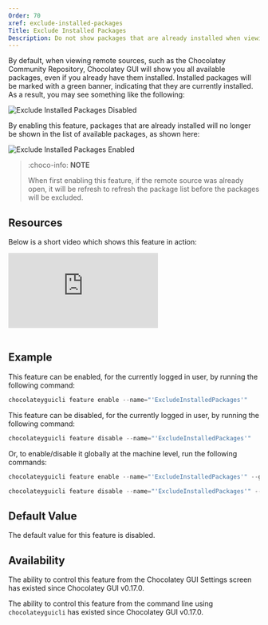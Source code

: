 ```yaml
---
Order: 70
xref: exclude-installed-packages
Title: Exclude Installed Packages
Description: Do not show packages that are already installed when viewing sources
---
```


By default, when viewing remote sources, such as the Chocolatey Community Repository, Chocolatey GUI will show you all
available packages, even if you already have them installed.  Installed packages will be marked with a green banner,
indicating that they are currently installed.  As a result, you may see something like the following:

![Exclude Installed Packages Disabled](/assets/images/chocolatey-gui/feature_exclude_installed_packages_disabled.png "Exclude Installed Packages Disabled")

By enabling this feature, packages that are already installed will no longer be shown in the list of available packages,
as shown here:

![Exclude Installed Packages Enabled](/assets/images/chocolatey-gui/feature_exclude_installed_packages_enabled.png "Exclude Installed Packages Enabled")

> :choco-info: **NOTE**
>
> When first enabling this feature, if the remote source was already open, it will be refresh to refresh the package list before the packages will be excluded.

## Resources

Below is a short video which shows this feature in action:

<p>
<div class="ratio ratio-16x9">
    <iframe src="https://www.youtube.com/embed/Qr8OCK3eqr4?list=PL84yg23i9GBjAMY0OfHfn-MH4rviaccuc" frameborder="0" allow="autoplay; encrypted-media" allowfullscreen>
    </iframe>
</div>
<br>
</p>

## Example

This feature can be enabled, for the currently logged in user, by running the following command:

```powershell
chocolateyguicli feature enable --name="'ExcludeInstalledPackages'"
```

This feature can be disabled, for the currently logged in user, by running the following command:

```powershell
chocolateyguicli feature disable --name="'ExcludeInstalledPackages'"
```

Or, to enable/disable it globally at the machine level, run the following commands:

```powershell
chocolateyguicli feature enable --name="'ExcludeInstalledPackages'" --global

chocolateyguicli feature disable --name="'ExcludeInstalledPackages'" --global
```

## Default Value

The default value for this feature is disabled.

## Availability

The ability to control this feature from the Chocolatey GUI Settings screen has existed since Chocolatey GUI v0.17.0.

The ability to control this feature from the command line using `chocolateyguicli` has existed since Chocolatey GUI
v0.17.0.
